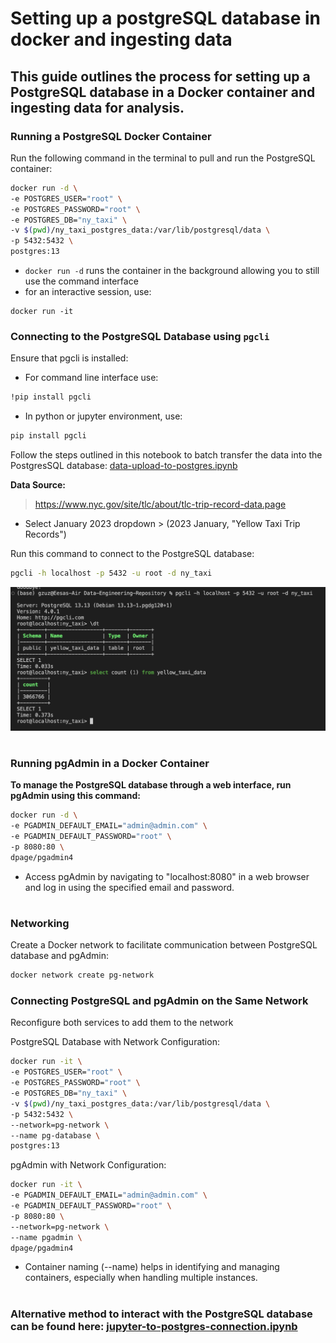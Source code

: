 # Setting up a postgreSQL database in docker and ingesting data

## This guide outlines the process for setting up a PostgreSQL database in a Docker container and ingesting data for analysis.

### Running a PostgreSQL Docker Container

Run the following command in the terminal to pull and run the PostgreSQL container:
```bash
docker run -d \
-e POSTGRES_USER="root" \
-e POSTGRES_PASSWORD="root" \
-e POSTGRES_DB="ny_taxi" \
-v $(pwd)/ny_taxi_postgres_data:/var/lib/postgresql/data \
-p 5432:5432 \
postgres:13
```
- `docker run -d` runs the container in the background allowing you to still use the command interface
- for an interactive session, use: 
```
docker run -it
```

### Connecting to the PostgreSQL Database using `pgcli`

Ensure that pgcli is installed:
- For command line interface use:
```bash
!pip install pgcli
```
- In python or jupyter environment, use:
```bash
pip install pgcli
```
Follow the steps outlined in this notebook to batch transfer the data into the PostgresSQL database:
[data-upload-to-postgres.ipynb](data-upload-to-postgres.ipynb)

**Data Source:**
> https://www.nyc.gov/site/tlc/about/tlc-trip-record-data.page

- Select January 2023 dropdown > (2023 January, "Yellow Taxi Trip Records")

Run this command to connect to the PostgreSQL database:
```bash
pgcli -h localhost -p 5432 -u root -d ny_taxi 
```
![Image](data/images/terminal.png)

#
### Running pgAdmin in a Docker Container
**To manage the PostgreSQL database through a web interface, run pgAdmin using this command:**
```bash
docker run -d \
-e PGADMIN_DEFAULT_EMAIL="admin@admin.com" \
-e PGADMIN_DEFAULT_PASSWORD="root" \
-p 8080:80 \
dpage/pgadmin4
```
- Access pgAdmin by navigating to "localhost:8080" in a web browser and log in using the specified email and password.
#

### Networking
Create a Docker network to facilitate communication between PostgreSQL database and pgAdmin:
```bash
docker network create pg-network
```

### Connecting PostgreSQL and pgAdmin on the Same Network

Reconfigure both services to add them to the network

PostgreSQL Database with Network Configuration:
```bash
docker run -it \
-e POSTGRES_USER="root" \
-e POSTGRES_PASSWORD="root" \
-e POSTGRES_DB="ny_taxi" \
-v $(pwd)/ny_taxi_postgres_data:/var/lib/postgresql/data \
-p 5432:5432 \
--network=pg-network \
--name pg-database \
postgres:13
```

pgAdmin with Network Configuration:
```bash
docker run -it \
-e PGADMIN_DEFAULT_EMAIL="admin@admin.com" \
-e PGADMIN_DEFAULT_PASSWORD="root" \
-p 8080:80 \
--network=pg-network \
--name pgadmin \
dpage/pgadmin4
```
- Container naming (--name) helps in identifying and managing containers, especially when handling multiple instances.
#

### Alternative method to interact with the PostgreSQL database can be found here: [jupyter-to-postgres-connection.ipynb](jupyter-to-postgres-connection.ipynb)